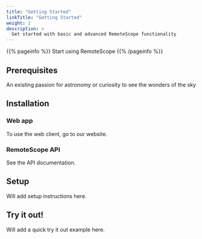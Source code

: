 ```yaml
---
title: "Getting Started"
linkTitle: "Getting Started"
weight: 2
description: >
  Get started with basic and advanced RemoteScope functionality
---
```


{{% pageinfo %}}
Start using RemoteScope
{{% /pageinfo %}}

## Prerequisites

An existing passion for astronomy or curiosity to see the wonders of the sky

## Installation

### Web app

To use the web client, go to our website.

### RemoteScope API

See the API documentation.

## Setup

Will add setup instructions here.

## Try it out!

Will add a quick try it out example here.

